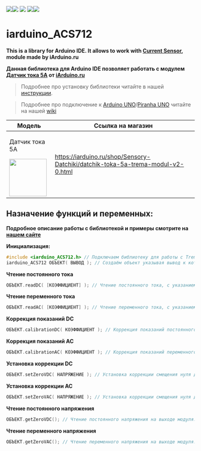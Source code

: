 [![](https://iarduino.ru/img/logo.svg)](https://iarduino.ru)[![](https://wiki.iarduino.ru/img/git-shop.svg?3)](https://iarduino.ru) [![](https://wiki.iarduino.ru/img/git-wiki.svg?2)](https://wiki.iarduino.ru) [![](https://wiki.iarduino.ru/img/git-lesson.svg?2)](https://lesson.iarduino.ru)[![](https://wiki.iarduino.ru/img/git-forum.svg?2)](http://forum.trema.ru)

# iarduino\_ACS712

**This is a library for Arduino IDE. It allows to work with [Current Sensor](https://iarduino.ru/shop/Sensory-Datchiki/datchik-toka-5a-trema-modul-v2-0.html), module made by iArduino.ru**

**Данная библиотека для Arduino IDE позволяет работать с модулем [Датчик тока 5А](https://iarduino.ru/shop/Sensory-Datchiki/datchik-toka-5a-trema-modul-v2-0.html) от [iArduino.ru](https://iarduino.ru)**

> Подробнее про установку библиотеки читайте в нашей [инструкции](https://wiki.iarduino.ru/page/Installing_libraries/).

> Подробнее про подключение к [Arduino UNO](https://iarduino.ru/shop/boards/arduino-uno-r3.html)/[Piranha UNO](https://iarduino.ru/shop/boards/piranha-uno-r3.html) читайте на нашей [wiki](https://wiki.iarduino.ru/page/current_sensor/#h3_3)


| Модель | Ссылка на магазин |
|---|---|
| <p>Датчик тока 5А</p> <img src="https://wiki.iarduino.ru/img/resources/927/927.svg" width="100px"></img>| https://iarduino.ru/shop/Sensory-Datchiki/datchik-toka-5a-trema-modul-v2-0.html |


## Назначение функций и переменных:

**Подробное описание работы с библиотекой и примеры смотрите на [нашем сайте](https://wiki.iarduino.ru/page/current_sensor/#h3_6)**

**Инициализация:**

```C++
#include <iarduino_ACS712.h> // Подключаем библиотеку для работы с Trema датчиком тока.
iarduino_ACS712 ОБЪЕКТ( ВЫВОД ); // Создаём объект указывая вывод к которому подключён датчик.
```

**Чтение постоянного тока** 

```C++
ОБЪЕКТ.readDC( [КОЭФФИЦИЕНТ] ); // Чтение постоянного тока, с указанием коэффициента сглаживания.
```

**Чтение переменного тока** 

```C++
ОБЪЕКТ.readAC( [КОЭФФИЦИЕНТ] ); // Чтение переменного тока, с указанием коэффициента сглаживания.
```

**Коррекция показаний DC** 

```C++
ОБЪЕКТ.calibrationDC( КОЭФФИЦИЕНТ ); // Коррекция показаний постоянного тока.
```

**Коррекция показаний AC** 

```C++
ОБЪЕКТ.calibrationAC( КОЭФФИЦИЕНТ ); // Коррекция показаний переменного тока.
```

**Установка коррекции DC** 

```C++
ОБЪЕКТ.setZeroVDC( НАПРЯЖЕНИЕ ); // Установка коррекции смещения нуля для постоянного тока.
```

**Установка коррекции AC** 

```C++
ОБЪЕКТ.setZeroVAC( НАПРЯЖЕНИЕ ); // Установка коррекции смещения нуля для переменного тока.
```

**Чтение постоянного напряжения** 

```C++
ОБЪЕКТ.getZeroVDC(); // Чтение постоянного напряжения на выходе модуля.
```

**Чтение переменного напряжения** 

```C++
ОБЪЕКТ.getZeroVAC(); // Чтение переменного напряжения на выходе модуля.
```

